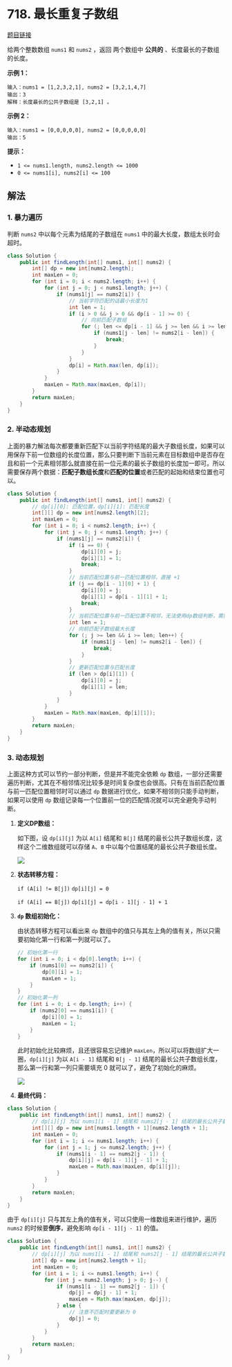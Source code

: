 # 718. 最长重复子数组

[题目链接](https://leetcode.cn/problems/maximum-length-of-repeated-subarray/)

给两个整数数组 `nums1` 和 `nums2` ，返回 两个数组中 **公共的** 、长度最长的子数组的长度。

**示例 1：**

```
输入：nums1 = [1,2,3,2,1], nums2 = [3,2,1,4,7]
输出：3
解释：长度最长的公共子数组是 [3,2,1] 。
```

**示例 2：**

```
输入：nums1 = [0,0,0,0,0], nums2 = [0,0,0,0,0]
输出：5
```

**提示：**

- `1 <= nums1.length, nums2.length <= 1000`
- `0 <= nums1[i], nums2[i] <= 100`

## 解法

### 1. 暴力遍历

判断 `nums2` 中以每个元素为结尾的子数组在 `nums1` 中的最大长度，数组太长时会超时。

```java
class Solution {
    public int findLength(int[] nums1, int[] nums2) {
        int[] dp = new int[nums2.length];
        int maxLen = 0;
        for (int i = 0; i < nums2.length; i++) {
            for (int j = 0; j < nums1.length; j++) {
                if (nums1[j] == nums2[i]) {
                    // 当前字符匹配的话最小长度为1
                    int len = 1;
                    if (i > 0 && j > 0 && dp[i - 1] >= 0) {
                        // 向前匹配子数组
                        for (; len <= dp[i - 1] && j >= len && i >= len; len++) {
                            if (nums1[j - len] != nums2[i - len]) {
                                break;
                            }
                        }
                    }
                    dp[i] = Math.max(len, dp[i]);
                }
            }
            maxLen = Math.max(maxLen, dp[i]);
        }
        return maxLen;
    }
}
```

### 2. 半动态规划

上面的暴力解法每次都要重新匹配下以当前字符结尾的最大子数组长度，如果可以用保存下前一位数组的长度位置，那么只要判断下当前元素在目标数组中是否存在且和前一个元素相邻那么就直接在前一位元素的最长子数组的长度加一即可。所以需要保存两个数据：**匹配子数组长度**和**匹配的位置**或者匹配的起始和结束位置也可以。

```java
class Solution {
    public int findLength(int[] nums1, int[] nums2) {
        // dp[i][0]: 匹配位置，dp[i][1]: 匹配长度
        int[][] dp = new int[nums2.length][2];
        int maxLen = 0;
        for (int i = 0; i < nums2.length; i++) {
            for (int j = 0; j < nums1.length; j++) {
                if (nums1[j] == nums2[i]) {
                    if (i == 0) {
                        dp[i][0] = j;
                        dp[i][1] = 1;
                        break;
                    }
                    // 当前匹配位置与前一匹配位置相邻，直接 +1
                    if (j == dp[i - 1][0] + 1) {
                        dp[i][0] = j;
                        dp[i][1] = dp[i - 1][1] + 1;
                        break;
                    }
                    // 当前匹配位置与前一匹配位置不相邻，无法使用dp数组判断，需要遍历匹配判断子数组长度
                    int len = 1;
                    // 向前匹配子数组最大长度
                    for (; j >= len && i >= len; len++) {
                        if (nums1[j - len] != nums2[i - len]) {
                            break;
                        }
                    }
                    // 更新匹配位置与匹配长度
                    if (len > dp[i][1]) {
                        dp[i][0] = j;
                        dp[i][1] = len;
                    }
                }
            }
            maxLen = Math.max(maxLen, dp[i][1]);
        }
        return maxLen;
    }
}
```

### 3. 动态规划

上面这种方式可以节约一部分判断，但是并不能完全依赖 `dp` 数组，一部分还需要遍历判断，尤其在不相邻情况比较多是时间复杂度也会很高。只有在当前匹配位置与前一匹配位置相邻时可以通过 `dp` 数据进行优化，如果不相邻则只能手动判断，如果可以使用 `dp` 数组记录每一个位置前一位的匹配情况就可以完全避免手动判断。

1. **定义DP数组：**

   如下图，设 `dp[i][j]` 为以 `A[i]` 结尾和 `B[j]` 结尾的最长公共子数组长度，这样这个二维数组就可以存储  `A`、`B` 中以每个位置结尾的最长公共子数组长度。

   ![](images/718-1.png)

2. **状态转移方程：**

   `if (A[i] != B[j])` `dp[i][j] = 0`

   `if (A[i] == B[j])` `dp[i][j] = dp[i - 1][j - 1] + 1`

3. **`dp` 数组初始化：**

   由状态转移方程可以看出来 `dp` 数组中的值只与其左上角的值有关，所以只需要初始化第一行和第一列就可以了。

   ```java
   // 初始化第一行
   for (int i = 0; i < dp[0].length; i++) {
       if (nums1[0] == nums2[i]) {
           dp[0][i] = 1;
           maxLen = 1;
       }
   }
   // 初始化第一列
   for (int i = 0; i < dp.length; i++) {
       if (nums2[0] == nums1[i]) {
           dp[i][0] = 1;
           maxLen = 1;
       }
   }
   ```

   此时初始化比较麻烦，且还很容易忘记维护 `maxLen`，所以可以将数组扩大一圈，`dp[i][j]` 为以 `A[i - 1]` 结尾和 `B[j - 1]` 结尾的最长公共子数组长度，那么第一行和第一列只需要填充 0 就可以了，避免了初始化的麻烦。

   ![](images/718-2.png)

4. **最终代码：**

```java
class Solution {
    public int findLength(int[] nums1, int[] nums2) {
        // dp[i][j] 为以 nums1[i - 1] 结尾和 nums2[j - 1] 结尾的最长公共子数组长度
        int[][] dp = new int[nums1.length + 1][nums2.length + 1];
        int maxLen = 0;
        for (int i = 1; i <= nums1.length; i++) {
            for (int j = 1; j <= nums2.length; j++) {
                if (nums1[i - 1] == nums2[j - 1]) {
                    dp[i][j] = dp[i - 1][j - 1] + 1;
                    maxLen = Math.max(maxLen, dp[i][j]);
                }
            }
        }
        return maxLen;
    }
}
```

由于 `dp[i][j]` 只与其左上角的值有关，可以只使用一维数组来进行维护，遍历 `nums2` 的时候要**倒序**，避免影响 `dp[i - 1][j - 1]` 的值。

```java
class Solution {
    public int findLength(int[] nums1, int[] nums2) {
        // dp[i][j] 为以 nums1[i - 1] 结尾和 nums2[j - 1] 结尾的最长公共子数组长度
        int[] dp = new int[nums2.length + 1];
        int maxLen = 0;
        for (int i = 1; i <= nums1.length; i++) {
            for (int j = nums2.length; j > 0; j--) {
                if (nums1[i - 1] == nums2[j - 1]) {
                    dp[j] = dp[j - 1] + 1;
                    maxLen = Math.max(maxLen, dp[j]);
                } else {
                    // 注意不匹配时要更新为 0
                    dp[j] = 0;
                }
            }
        }
        return maxLen;
    }
}
```

